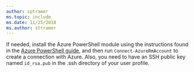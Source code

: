 ```yaml
---
author: sptramer
ms.topic: include
ms.date: 11/25/2018
ms.author: sttramer
---
```

If needed, install the Azure PowerShell module using the instructions found in the [Azure PowerShell guide](https://docs.microsoft.com/powershell/azureps-cmdlets-docs/), and then run `Connect-AzureRmAccount` to create a connection with Azure. Also, you need to have an SSH public key named `id_rsa.pub` in the .ssh directory of your user profile.
